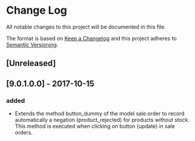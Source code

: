 # Change Log
All notable changes to this project will be documented in this file.

The format is based on [Keep a Changelog](http://keepachangelog.com/)
and this project adheres to [Semantic Versioning](http://semver.org/).

## [Unreleased]

## [9.0.1.0.0] - 2017-10-15
### added
- Extends the method button_dummy of the model sale.order to record automatically a negation (product_rejected) for products without stock. This method is executed when clicking on button (update) in sale orders.
